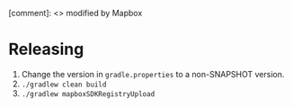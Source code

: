 [comment]: <> modified by Mapbox

Releasing
========

1. Change the version in `gradle.properties` to a non-SNAPSHOT version.
2. `./gradlew clean build`
3. `./gradlew mapboxSDKRegistryUpload`